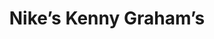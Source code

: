 ---
collection_archive: true
collection_awards: []
collection_category:
  - Stock
  - Reportage
  - Black and White
  - Sports + Athletes
collection_content: >-
  Don’t let their apprehension and common teen disposition fool you. Once the
  whistle blows, their play is as physical as the semi-pro men who initially
  made the W 4th Cage a street-ball landmark. Captured while documenting the
  annual “Kenny Graham’s 4th Street” basketball tournament.
collection_cover: 'https://d1sf55qlb7p6hz.cloudfront.net/kg-redobw_horizontal-1.jpg'
collection_cover_mobile: 'https://d1sf55qlb7p6hz.cloudfront.net/kg-redobw_vertical-1.jpg'
collection_description: >-
  Don’t let their apprehension and common teen disposition fool you. Once the
  whistle blows, their play is as physical as the semi-pro men who initially
  made the W 4th Cage a street-ball landmark. Captured while documenting the
  annual “Kenny Graham’s 4th Street” basketball tournament.
collection_description_alignment: center
collection_exhibition: []
collection_filter: Commissioned + Stock
collection_hidden: false
collection_meta: The Cage
collection_press: []
collection_preview:
  - 'https://d1sf55qlb7p6hz.cloudfront.net/kg-redobw_thumbs-1.jpg'
  - 'https://d1sf55qlb7p6hz.cloudfront.net/kg-redobw_thumbs-2.jpg'
  - 'https://d1sf55qlb7p6hz.cloudfront.net/kg-redobw_thumbs-3.jpg'
  - 'https://d1sf55qlb7p6hz.cloudfront.net/kg-redobw_thumbs-4.jpg'
cover_image: 'https://d1sf55qlb7p6hz.cloudfront.net/social-23.jpg'
date: ''
hide_footer: true
layout: blocks
logo: ''
navigation_theme: white
px_extra: true
slug: kenny-grahams
theme_color: '#DBEDB4'
theme_color_all_works: '#3DB9ED'
title: 'Nike’s Kenny Graham’s '
collection_blocks:
  - _bookshop_name: collections/media-row-start
    row_alignment: between
  - _bookshop_name: collections/media-element
    block: media-element
    color: '#E9E9E9'
    image: 'https://d1sf55qlb7p6hz.cloudfront.net/kg-redobw-1.jpg'
    margin_left: '5'
    margin_right: ''
    margin_y: '100'
    width: '60'
  - _bookshop_name: collections/media-element
    block: media-element
    color: '#5B5B5B'
    image: 'https://d1sf55qlb7p6hz.cloudfront.net/kg-redobw-2.jpg'
    margin_left: ''
    margin_right: '5'
    margin_y: '200'
    width: '20'
  - _bookshop_name: collections/media-row
    row_alignment: between
  - _bookshop_name: collections/media-element
    block: media-element
    color: '#8D8D8D'
    image: 'https://d1sf55qlb7p6hz.cloudfront.net/kg-redobw-4.jpg'
    margin_left: '10'
    margin_right: ''
    margin_y: '300'
    width: '45'
  - _bookshop_name: collections/media-element
    block: media-element
    color: '#D6D6D6'
    image: 'https://d1sf55qlb7p6hz.cloudfront.net/kg-redobw-3.jpg'
    margin_left: ''
    margin_right: '10'
    margin_y: '100'
    width: '30'
  - _bookshop_name: collections/media-row
    row_alignment: between
  - _bookshop_name: collections/media-element
    block: media-element
    color: '#C1C1C1'
    image: 'https://d1sf55qlb7p6hz.cloudfront.net/kg-redobw-5.jpg'
    margin_left: '20'
    margin_right: ''
    margin_y: '100'
    width: '60'
  - _bookshop_name: collections/media-row
    row_alignment: between
  - _bookshop_name: collections/media-element
    block: media-element
    color: '#414141'
    image: 'https://d1sf55qlb7p6hz.cloudfront.net/kg-redobw-6.jpg'
    margin_left: '15'
    margin_right: ''
    margin_y: '500'
    width: '25'
  - _bookshop_name: collections/media-element
    block: media-element
    color: '#efefef'
    image: 'https://d1sf55qlb7p6hz.cloudfront.net/kg-redobw-7.jpg'
    margin_left: ''
    margin_right: '5'
    margin_y: '100'
    width: '45'
  - _bookshop_name: collections/media-row
    row_alignment: between
  - _bookshop_name: collections/media-element
    block: media-element
    color: '#8B8B8B'
    image: 'https://d1sf55qlb7p6hz.cloudfront.net/kg-redobw-8.jpg'
    margin_left: '30'
    margin_y: '100'
    width: '45'
  - _bookshop_name: collections/media-row
    row_alignment: between
  - _bookshop_name: collections/media-element
    block: media-element
    color: '#efefef'
    image: 'https://d1sf55qlb7p6hz.cloudfront.net/kg-redobw-9.jpg'
    margin_left: '15'
    margin_right: ''
    margin_y: '100'
    width: '50'
  - _bookshop_name: collections/media-row
    row_alignment: between
  - _bookshop_name: collections/media-element
    block: media-element
    color: '#B6B6B6'
    image: 'https://d1sf55qlb7p6hz.cloudfront.net/kg-redobw-10.jpg'
    margin_left: '5'
    margin_right: ''
    margin_y: '100'
    width: '33'
  - _bookshop_name: collections/media-element
    block: media-element
    color: '#777777'
    image: 'https://d1sf55qlb7p6hz.cloudfront.net/kg-redobw-11.jpg'
    margin_left: ''
    margin_right: '15'
    margin_y: '400'
    width: '40'
  - _bookshop_name: collections/media-row
    row_alignment: between
  - _bookshop_name: collections/media-element
    block: media-element
    color: '#414141'
    image: 'https://d1sf55qlb7p6hz.cloudfront.net/kg-redobw-13.jpg'
    margin_left: '15'
    margin_right: ''
    margin_y: '100'
    width: '55'
  - _bookshop_name: collections/media-row
    row_alignment: between
  - _bookshop_name: collections/media-element
    block: media-element
    color: '#8C8C8C'
    image: 'https://d1sf55qlb7p6hz.cloudfront.net/kg-redobw-14.jpg'
    margin_left: '5'
    margin_y: '400'
    width: '45'
  - _bookshop_name: collections/media-element
    block: media-element
    color: '#D8D8D8'
    image: 'https://d1sf55qlb7p6hz.cloudfront.net/kg-redobw-12.jpg'
    margin_left: '0'
    margin_right: '15'
    margin_y: '100'
    width: '25'
  - _bookshop_name: collections/media-row
    row_alignment: between
  - _bookshop_name: collections/media-element
    block: media-element
    color: '#797979'
    image: 'https://d1sf55qlb7p6hz.cloudfront.net/kg-redobw-15.jpg'
    margin_left: '25'
    margin_y: '200'
    width: '50'
  - _bookshop_name: collections/media-row
    row_alignment: between
  - _bookshop_name: collections/media-element
    block: media-element
    color: '#efefef'
    image: 'https://d1sf55qlb7p6hz.cloudfront.net/kg-redobw-18.jpg'
    margin_left: '5'
    margin_y: '300'
    width: '60'
  - _bookshop_name: collections/media-element
    block: media-element
    color: '#C4C4C4'
    image: 'https://d1sf55qlb7p6hz.cloudfront.net/kg-redobw-16.jpg'
    margin_right: '5'
    margin_y: '100'
    width: '25'
  - _bookshop_name: collections/media-row
    row_alignment: between
  - _bookshop_name: collections/media-element
    block: media-element
    color: '#323232'
    image: 'https://d1sf55qlb7p6hz.cloudfront.net/kg-redobw-17.jpg'
    margin_left: '40'
    margin_right: ''
    margin_y: '100'
    width: '45'
  - _bookshop_name: collections/media-row
    row_alignment: between
  - _bookshop_name: collections/media-element
    block: media-element
    color: '#777777'
    image: 'https://d1sf55qlb7p6hz.cloudfront.net/kg-redobw-19.jpg'
    margin_left: '20'
    margin_y: '100'
    width: '60'
  - _bookshop_name: collections/media-row-end
---